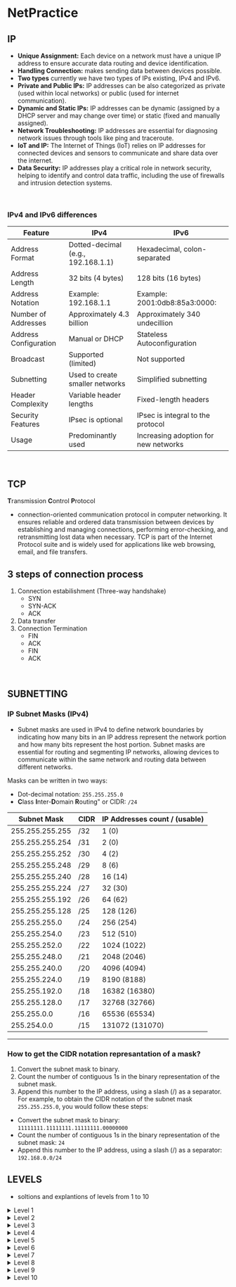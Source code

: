# NetPractice

## IP
- **Unique Assignment:** Each device on a network must have a unique IP address to ensure accurate data routing and device identification.
- **Handling Connection:** makes sending data between devices possible. 
- **Two types** currently we have two types of IPs existing, IPv4 and IPv6.
- **Private and Public IPs:** IP addresses can be also categorized as private (used within local networks) or public (used for internet communication).
- **Dynamic and Static IPs:** IP addresses can be dynamic (assigned by a DHCP server and may change over time) or static (fixed and manually assigned).
- **Network Troubleshooting:** IP addresses are essential for diagnosing network issues through tools like ping and traceroute.
- **IoT and IP:** The Internet of Things (IoT) relies on IP addresses for connected devices and sensors to communicate and share data over the internet.
- **Data Security:** IP addresses play a critical role in network security, helping to identify and control data traffic, including the use of firewalls and intrusion detection systems.
<br>

### IPv4 and IPv6 differences
  
| Feature                | IPv4                               | IPv6                           |
|------------------------|------------------------------------|-------------------------------|
| Address Format         | Dotted-decimal (e.g., 192.168.1.1) | Hexadecimal, colon-separated  |
| Address Length         | 32 bits (4 bytes)                  | 128 bits (16 bytes)           |
| Address Notation       | Example: 192.168.1.1               | Example: 2001:0db8:85a3:0000: |
| Number of Addresses    | Approximately 4.3 billion          | Approximately 340 undecillion |
| Address Configuration  | Manual or DHCP                     | Stateless Autoconfiguration   |
| Broadcast              | Supported (limited)                | Not supported                 |
| Subnetting             | Used to create smaller networks    | Simplified subnetting         |
| Header Complexity      | Variable header lengths            | Fixed-length headers          |
| Security Features      | IPsec is optional                  | IPsec is integral to the protocol |
| Usage                  | Predominantly used                 | Increasing adoption for new networks |
<br>


## TCP
**T**ransmission **C**ontrol **P**rotocol

- connection-oriented communication protocol in computer networking. It ensures reliable and ordered data transmission between devices by establishing and managing connections, performing error-checking, and retransmitting lost data when necessary. TCP is part of the Internet Protocol suite and is widely used for applications like web browsing, email, and file transfers.

## 3 steps of connection process
1. Connection estabilishment (Three-way handshake)
   - SYN
   - SYN-ACK
   - ACK
2. Data transfer
3. Connection Termination
   - FIN
   - ACK
   - FIN
   - ACK
<br>

## SUBNETTING

### IP Subnet Masks (IPv4)
- Subnet masks are used in IPv4 to define network boundaries by indicating how many bits in an IP address represent the network portion and how many bits represent the host portion. Subnet masks are essential for routing and segmenting IP networks, allowing devices to communicate within the same network and routing data between different networks.<br>

Masks can be written in two ways:
- Dot-decimal notation: `255.255.255.0`
- **C**lass **I**nter-**D**omain **R**outing" or CIDR: `/24`<br>

| Subnet Mask       | CIDR  | IP Addresses count / (usable)|
|-------------------|---------------|----------------------|
| 255.255.255.255   | /32    | 1 (0)               |
| 255.255.255.254   | /31     | 2 (0)                  |
| 255.255.255.252   | /30     | 4 (2)                 |
| 255.255.255.248   | /29    | 8 (6)                |
| 255.255.255.240   | /28    | 16 (14)                |
| 255.255.255.224   | /27    | 32 (30)              |
| 255.255.255.192   | /26    | 64 (62)              |
| 255.255.255.128   | /25    | 128 (126)                  |
| 255.255.255.0     | /24     | 256 (254)                 |
| 255.255.254.0     | /23    | 512 (510)              |
| 255.255.252.0     | /22    | 1024 (1022)               |
| 255.255.248.0     | /21    | 2048 (2046)              |
| 255.255.240.0     | /20    | 4096 (4094)              |
| 255.255.224.0     | /19    | 8190 (8188)              |
| 255.255.192.0     | /18     | 16382 (16380)               |
| 255.255.128.0     | /17    | 32768 (32766)              |
| 255.255.0.0       | /16    | 65536 (65534)              |
| 255.254.0.0       | /15    | 131072 (131070)             |
------------------------------------------------------------

### How to get the CIDR notation represantation of a mask?

1. Convert the subnet mask to binary.
2. Count the number of contiguous 1s in the binary representation of the subnet mask.
3. Append this number to the IP address, using a slash (/) as a separator.
For example, to obtain the CIDR notation of the subnet mask `255.255.255.0`, you would follow these steps:

- Convert the subnet mask to binary: `11111111.11111111.11111111.00000000`
- Count the number of contiguous 1s in the binary representation of the subnet mask: `24`
- Append this number to the IP address, using a slash (/) as a separator: `192.168.0.0/24`

## LEVELS
- soltions and explantions of levels from 1 to 10
<details>
  <summary>Level 1</summary>

  ![Level 1](https://raw.githubusercontent.com/Alaire1/netPractice/main/images/level1.png)<br>
  **1.** Mask here is given, so three first numbers will stay the same as the Interface B1 has `104.98.23.12` all we can do is to chanage the last one to the number between 1-254, except 12 as it is already used.<br>
  **2.** Situation is similar, but mask `255.255.0.0` indicates we can change the third number to any between 0-255 and the last one to any between 1-254, except 17. Why we have 2 numbers more to choose for the third number? Beacuse the last 
</details>

<details>
  <summary>Level 2</summary>

  ![Level 1](img link)<br>
  **1.** We have to copy the mask of the connected device which is `255.255.255.224` or `/27` in CIDR notation. That means we have 30 usable last numbers to choose. What are the ranges, I will show it with a table:<br>
| Network Address | Broadcast Address | Usable Host Addresses |
|---|---|---|
| 192.168.0.0 | 192.168.0.31 | 192.168.0.1 - 192.168.0.30 |
| 192.168.0.32 | 192.168.0.63 | 192.168.0.33 - 192.168.0.62 |
| 192.168.0.64 | 192.168.0.95 | 192.168.0.65 - 192.168.0.94 |
| 192.168.0.96 | 192.168.0.127 | 192.168.0.97 - 192.168.0.126 |
| 192.168.0.128 | 192.168.0.159 | 192.168.0.129 - 192.168.0.158 |
| 192.168.0.160 | 192.168.0.191 | 192.168.0.161 - 192.168.0.190 |
| 192.168.0.192 | 192.168.0.223 | 192.168.0.193 - 192.168.0.222 |
| 192.168.0.224 | 192.168.0.255 | 192.168.0.225 - 192.168.0.254 |

<br>

The other adress on the same subnetwork of IP `192.168.150.222` has `222` at the end, so in order to fit in the range we are taking `255`(the max number and also badcasting for the last rannge) and substracting `32`, which is giving us number `223`(the broadcast number of rage below) we see the number `222` from IP is less so we know it belong to that range, so for the second IP we can choose as the last number any number between `222-193` , but as we see `222` is taken so we cannot use that one

</details>

<details>
  <summary>Level 3</summary>

  ![Level 1](img link)<br>
  hghghh
 
</details>

<details>
  <summary>Level 4</summary>

  ![Level 1](img link)<br>
  hghghh
 
</details>

<details>
  <summary>Level 5</summary>

  ![Level 1](img link)<br>
  hghghh
 
</details>

<details>
  <summary>Level 6</summary>

  ![Level 1](img link)<br>
  
 
</details>

<details>
  <summary>Level 7</summary>

  ![Level 1](img link)<br>
  hghghh
 
</details>

<details>
  <summary>Level 8</summary>

  ![Level 1](img link)<br>
  hghghh
 
</details>

<details>
  <summary>Level 9</summary>

  ![Level 1](img link)<br>
  hghghh
 
</details>

<details>
  <summary>Level 10</summary>

  ![Level 10](img link)<br>
  **1.**(Interface R23)
  I think the best way is to start from the bottom /somewhere on the borders, so that's what I am doing.
 
</details>
